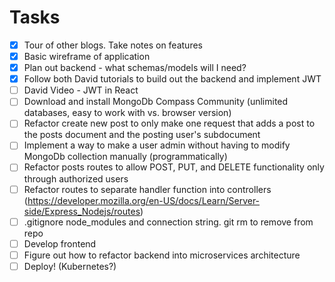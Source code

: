 # Tasks

- [x] Tour of other blogs. Take notes on features
- [x] Basic wireframe of application
- [x] Plan out backend - what schemas/models will I need?
- [x] Follow both David tutorials to build out the backend and implement JWT
- [ ] David Video - JWT in React
- [ ] Download and install MongoDb Compass Community (unlimited databases, easy to work with vs. browser version)
- [ ] Refactor create new post to only make one request that adds a post to the posts document and the posting user's subdocument
- [ ] Implement a way to make a user admin without having to modify MongoDb collection manually (programmatically)
- [ ] Refactor posts routes to allow POST, PUT, and DELETE functionality only through authorized users
- [ ] Refactor routes to separate handler function into controllers (https://developer.mozilla.org/en-US/docs/Learn/Server-side/Express_Nodejs/routes)
- [ ] .gitignore node_modules and connection string. git rm to remove from repo
- [ ] Develop frontend
- [ ] Figure out how to refactor backend into microservices architecture
- [ ] Deploy! (Kubernetes?)
